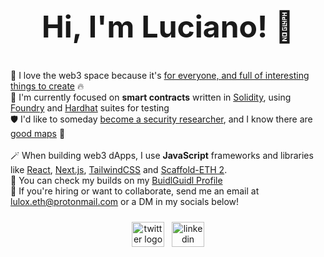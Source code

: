 <div align="center">
  <h2 style="font-size: 48px">Hi, I'm Luciano! 👋</h2>
</div>

💖 I love the web3 space because it's [for everyone, and full of interesting things to create](https://lulox.notion.site/Newbies-Lounge-68ea7c4c5f1a4ec29786be6a76516878) 🔥<br />
🌱 I'm currently focused on <b>smart contracts</b> written in [Solidity](https://docs.soliditylang.org/en/latest/cheatsheet.html), using [Foundry](https://book.getfoundry.sh/) and [Hardhat](https://hardhat.org/hardhat-network/docs/overview) suites for testing<br />
🛡️ I'd like to someday [become a security researcher](https://www.youtube.com/watch?v=pUWmJ86X_do), and I know there are [good maps](https://github.com/x676f64/secureum-mind_map) 🐥<br /><br />
🪄 When building web3 dApps, I use **JavaScript** frameworks and libraries like [React](https://react.dev/learn), [Next.js](https://nextjs.org/docs), [TailwindCSS](https://tailwindcss.com/) and [Scaffold-ETH 2](https://scaffoldeth.io/). <br />
🏰 You can check my builds on my [BuidlGuidl Profile](https://buidlguidl.com/builders/0xfBD9Ca40386A8C632cf0529bbb16b4BEdB59a0A0) <br />
💼 If you're hiring or want to collaborate, send me an email at lulox.eth@protonmail.com or a DM in my socials below!

<div align="center">
  <div style="display: flex; align-items: center; justify-content: center; margin-top: 24px;">
    <a href="https://twitter.com/LuloxEth" target="_blank" style="margin-right: 12px;">
      <img src="https://raw.githubusercontent.com/maurodesouza/profile-readme-generator/master/src/assets/icons/social/twitter/default.svg" width="52" height="40" alt="twitter logo" />
    </a>
    <a href="https://www.linkedin.com/in/lulox/" target="_blank">
      <img src="https://raw.githubusercontent.com/maurodesouza/profile-readme-generator/master/src/assets/icons/social/linkedin/default.svg" width="52" height="40" alt="linkedin logo" />
    </a>
  </div>
</div>
